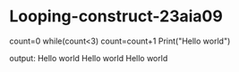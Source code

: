 # Looping-construct-23aia09
count=0 
while(count<3)
count=count+1
Print("Hello world")

output:
Hello world
Hello world
Hello world
